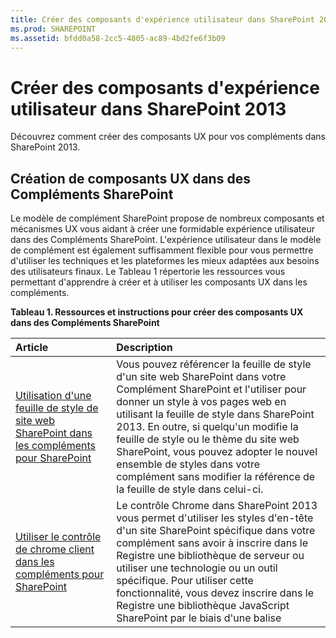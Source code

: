 ```yaml
---
title: Créer des composants d'expérience utilisateur dans SharePoint 2013
ms.prod: SHAREPOINT
ms.assetid: bfdd0a58-2cc5-4805-ac89-4bd2fe6f3b09
---
```



# Créer des composants d'expérience utilisateur dans SharePoint 2013
Découvrez comment créer des composants UX pour vos compléments dans SharePoint 2013.
## Création de composants UX dans des Compléments SharePoint
<a name="SP15CreateUX_Creating"> </a>

Le modèle de complément SharePoint propose de nombreux composants et mécanismes UX vous aidant à créer une formidable expérience utilisateur dans des Compléments SharePoint. L'expérience utilisateur dans le modèle de complément est également suffisamment flexible pour vous permettre d'utiliser les techniques et les plateformes les mieux adaptées aux besoins des utilisateurs finaux. Le Tableau 1 répertorie les ressources vous permettant d'apprendre à créer et à utiliser les composants UX dans les compléments.




**Tableau 1. Ressources et instructions pour créer des composants UX dans des Compléments SharePoint**


|**Article**|**Description**|
|:-----|:-----|
| [Utilisation d'une feuille de style de site web SharePoint dans les compléments pour SharePoint](use-a-sharepoint-website-s-style-sheet-in-sharepoint-add-ins.md) <br/> |Vous pouvez référencer la feuille de style d'un site web SharePoint dans votre Complément SharePoint et l'utiliser pour donner un style à vos pages web en utilisant la feuille de style dans SharePoint 2013. En outre, si quelqu'un modifie la feuille de style ou le thème du site web SharePoint, vous pouvez adopter le nouvel ensemble de styles dans votre complément sans modifier la référence de la feuille de style dans celui-ci.  <br/> |
| [Utiliser le contrôle de chrome client dans les compléments pour SharePoint](use-the-client-chrome-control-in-sharepoint-add-ins.md) <br/> |Le contrôle Chrome dans SharePoint 2013 vous permet d'utiliser les styles d'en-tête d'un site SharePoint spécifique dans votre complément sans avoir à inscrire dans le Registre une bibliothèque de serveur ou utiliser une technologie ou un outil spécifique. Pour utiliser cette fonctionnalité, vous devez inscrire dans le Registre une bibliothèque JavaScript SharePoint par le biais d'une balise <script> standard. Vous pouvez fournir un espace réservé au moyen d'un élément HTML **div** et personnaliser davantage le contrôle au moyen des options disponibles. Le contrôle hérite de son aspect à partir du site web SharePoint spécifié. <br/> |
| [Créer des composants de complément à installer avec votre complément pour SharePoint](create-add-in-parts-to-install-with-your-sharepoint-add-in.md) <br/> |Les composants de complément vous permettent de montrer votre expérience d'utilisateur de complément dans le site web hôte. Un composant de complément affiche le contenu de votre complément à l'aide d'un **IFrame**. Les utilisateurs finaux peuvent personnaliser l'expérience en utilisant les propriétés personnalisées que vous pouvez fournir pour votre composant de complément. La page web du complément reçoit les valeurs de propriété personnalisée par l'intermédiaire de paramètres dans la chaîne de requête.  <br/> |
| [Créer des actions personnalisées à déployer avec les compléments pour SharePoint](create-custom-actions-to-deploy-with-sharepoint-add-ins.md) <br/> |Lorsque vous créez un Complément SharePoint, les actions personnalisées vous permettent d'interagir avec les listes et le ruban sur le site web hôte. Une action personnalisée peut être déployée sur le site web hôte quand les utilisateurs finaux installent votre complément. Les actions personnalisées peuvent ouvrir une page web distante et transférer des informations par l'intermédiaire de la chaîne de requête. Deux types d'actions personnalisées sont disponibles pour les compléments : Ruban et Bloc de contrôle d'édition.  <br/> |
| [Personnaliser le mode Liste dans les compléments pour SharePoint à l'aide du rendu côté client](customize-a-list-view-in-sharepoint-add-ins-using-client-side-rendering.md) <br/> |Le rendu côté client propose un mécanisme qui vous permet de produire votre propre destination pour un jeu de contrôles hébergés sur une page SharePoint. Vous pouvez également utiliser des technologies connues, telles que le HTML et JavaScript, afin de définir la logique de rendu des affichages de liste SharePoint. Avec le rendu côté client, vous pouvez spécifier vos propres ressources JavaScript et les héberger dans les options de stockage de données disponibles pour vos compléments, par exemple dans une bibliothèque de documents.  <br/> |
| [Utiliser le contrôle Sélecteur de personnes côté client dans des compléments hébergés par SharePoint](use-the-client-side-people-picker-control-in-sharepoint-hosted-sharepoint-add-in.md) <br/> |Découvrez comment utiliser le contrôle Sélecteur de personnes côté client dans les Compléments SharePoint. Ce contrôle permet aux utilisateurs de rapidement rechercher et sélectionner des comptes d'utilisateurs valides afin de trouver des personnes, des groupes et des revendications dans leur organisation. Le sélecteur est un contrôle HTML et JavaScript est pris en charge par plusieurs navigateurs.  <br/> |
 

## Étapes suivantes : utilisation de données dans des Compléments SharePoint
<a name="SP15CreateUX_Next"> </a>

Avez-vous fini de créer une UX performante pour votre complément ? Incorporez les données avec les mécanismes disponibles dans le modèle de complément SharePoint. Pour plus d'informations, voir  [Utiliser des données externes dans SharePoint 2013](work-with-external-data-in-sharepoint-2013.md).




## Ressources supplémentaires
<a name="SP15CreateUX_AddRes"> </a>


-  [Compléments](sharepoint-add-ins.md)


-  [Conception de l'expérience utilisateur pour les compléments dans SharePoint](ux-design-for-sharepoint-add-ins.md)


-  [Développer des compléments pour SharePoint](develop-sharepoint-add-ins.md)




